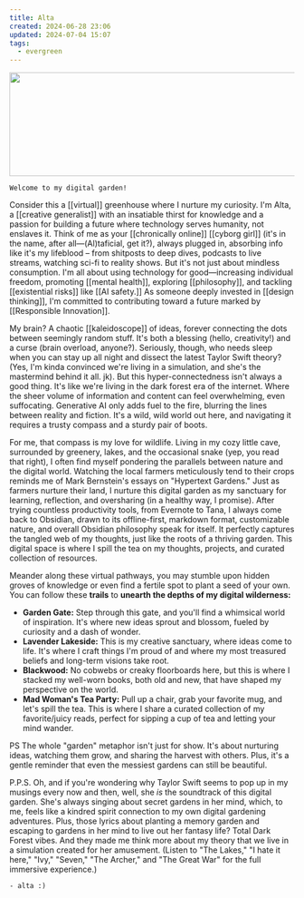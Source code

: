 ```yaml
---
title: Alta
created: 2024-06-28 23:06
updated: 2024-07-04 15:07
tags:
  - evergreen
---
```


<img src=".banner.svg" width="1200px" height="183px">

```poetry
Welcome to my digital garden!
```
Consider this a [[virtual]] greenhouse where I nurture my curiosity. I'm Alta, a [[creative generalist]] with an insatiable thirst for knowledge and a passion for building a future where technology serves humanity, not enslaves it. Think of me as your [[chronically online]] [[cyborg girl]] (it's in the name, after all—(Al)taficial, get it?), always plugged in, absorbing info like it's my lifeblood – from shitposts to deep dives, podcasts to live streams, watching sci-fi to reality shows. But it's not just about mindless consumption. I'm all about using technology for good—increasing individual freedom, promoting [[mental health]], exploring [[philosophy]], and tackling [[existential risks]] like [[AI safety.]] As someone deeply invested in [[design thinking]], I'm committed to contributing toward a future marked by [[Responsible Innovation]].

My brain? A chaotic [[kaleidoscope]] of ideas, forever connecting the dots between seemingly random stuff. It's both a blessing (hello, creativity!) and a curse (brain overload, anyone?). Seriously, though, who needs sleep when you can stay up all night and dissect the latest Taylor Swift theory? (Yes, I'm kinda convinced we're living in a simulation, and she's the mastermind behind it all. jk). But this hyper-connectedness isn't always a good thing. It's like we're living in the dark forest era of the internet. Where the sheer volume of information and content can feel overwhelming, even suffocating. Generative AI only adds fuel to the fire, blurring the lines between reality and fiction. It's a wild, wild world out here, and navigating it requires a trusty compass and a sturdy pair of boots.

For me, that compass is my love for wildlife. Living in my cozy little cave, surrounded by greenery, lakes, and the occasional snake (yep, you read that right), I often find myself pondering the parallels between nature and the digital world. Watching the local farmers meticulously tend to their crops reminds me of Mark Bernstein's essays on "Hypertext Gardens." Just as farmers nurture their land, I nurture this digital garden as my sanctuary for learning, reflection, and oversharing (in a healthy way, I promise). After trying countless productivity tools, from Evernote to Tana, I always come back to Obsidian, drawn to its offline-first, markdown format, customizable nature, and overall Obsidian philosophy speak for itself. It perfectly captures the tangled web of my thoughts, just like the roots of a thriving garden. This digital space is where I spill the tea on my thoughts, projects, and curated collection of resources.

Meander along these virtual pathways, you may stumble upon hidden groves of knowledge or even find a fertile spot to plant a seed of your own. You can follow these **trails** to **unearth the depths of my digital wilderness:**

- **Garden Gate:** Step through this gate, and you'll find a whimsical world of inspiration. It's where new ideas sprout and blossom, fueled by curiosity and a dash of wonder.
- **Lavender Lakeside:** This is my creative sanctuary, where ideas come to life. It's where I craft things I'm proud of and where my most treasured beliefs and long-term visions take root.
- **Blackwood:** No cobwebs or creaky floorboards here, but this is where I stacked my well-worn books, both old and new, that have shaped my perspective on the world.
- **Mad Woman's Tea Party:** Pull up a chair, grab your favorite mug, and let's spill the tea. This is where I share a curated collection of my favorite/juicy reads, perfect for sipping a cup of tea and letting your mind wander.

PS The whole "garden" metaphor isn't just for show. It's about nurturing ideas, watching them grow, and sharing the harvest with others. Plus, it's a gentle reminder that even the messiest gardens can still be beautiful.

P.P.S. Oh, and if you're wondering why Taylor Swift seems to pop up in my musings every now and then, well, she _is_ the soundtrack of this digital garden. She's always singing about secret gardens in her mind, which, to me, feels like a kindred spirit connection to my own digital gardening adventures. Plus, those lyrics about planting a memory garden and escaping to gardens in her mind to live out her fantasy life? Total Dark Forest vibes. And they made me think more about my theory that we live in a simulation created for her amusement. (Listen to "The Lakes," "I hate it here," "Ivy," "Seven," "The Archer," and "The Great War" for the full immersive experience.)

```poetry
- alta :)
```